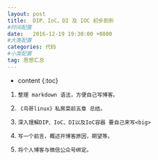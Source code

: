 ```yaml
---
layout: post
title:  DIP、IoC、DI 及 IOC 初步剖析
#时间配置
date:   2016-12-19 19:30:00 +0800
#大类配置
categories: 代码
#小类配置
tag: 思想汇总
---
```


* content
{:toc}


1. `整理 markdown 语法，方便自己写博客。`

2. `《鸟哥linux》私房菜前五章 总结。`

3. `深入理解DIP、IoC、DI以及IoC容器 要自己来写<big>`

4. `写一个前言，概述开博客原因，期望等。`

5. `将个人博客与微信公众号绑定。`
